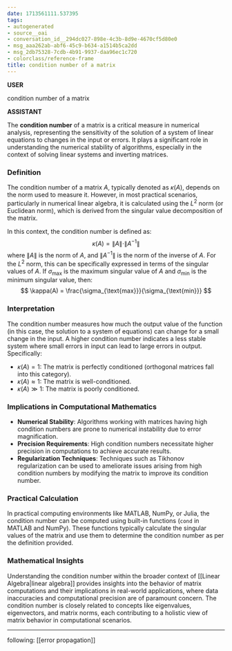 ```yaml
---
date: 1713561111.537395
tags:
- autogenerated
- source__oai
- conversation_id__294dc027-898e-4c3b-8d9e-4670cf5d80e0
- msg_aaa262ab-abf6-45c9-b634-a1514b5ca2dd
- msg_2db75328-7cdb-4b91-9937-daa96ec1c720
- colorclass/reference-frame
title: condition number of a matrix
---
```


**USER**

condition number of a matrix


**ASSISTANT**

The **condition number** of a matrix is a critical measure in numerical analysis, representing the sensitivity of the solution of a system of linear equations to changes in the input or errors. It plays a significant role in understanding the numerical stability of algorithms, especially in the context of solving linear systems and inverting matrices.

### Definition
The condition number of a matrix $A$, typically denoted as $\kappa(A)$, depends on the norm used to measure it. However, in most practical scenarios, particularly in numerical linear algebra, it is calculated using the $L^2$ norm (or Euclidean norm), which is derived from the singular value decomposition of the matrix.

In this context, the condition number is defined as:
$$
\kappa(A) = \|A\| \cdot \|A^{-1}\|
$$
where $\|A\|$ is the norm of $A$, and $\|A^{-1}\|$ is the norm of the inverse of $A$. For the $L^2$ norm, this can be specifically expressed in terms of the singular values of $A$. If $\sigma_{\text{max}}$ is the maximum singular value of $A$ and $\sigma_{\text{min}}$ is the minimum singular value, then:
$$
\kappa(A) = \frac{\sigma_{\text{max}}}{\sigma_{\text{min}}}
$$

### Interpretation
The condition number measures how much the output value of the function (in this case, the solution to a system of equations) can change for a small change in the input. A higher condition number indicates a less stable system where small errors in input can lead to large errors in output. Specifically:
- $\kappa(A) = 1$: The matrix is perfectly conditioned (orthogonal matrices fall into this category).
- $\kappa(A) \approx 1$: The matrix is well-conditioned.
- $\kappa(A) \gg 1$: The matrix is poorly conditioned.

### Implications in Computational Mathematics
- **Numerical Stability**: Algorithms working with matrices having high condition numbers are prone to numerical instability due to error magnification.
- **Precision Requirements**: High condition numbers necessitate higher precision in computations to achieve accurate results.
- **Regularization Techniques**: Techniques such as Tikhonov regularization can be used to ameliorate issues arising from high condition numbers by modifying the matrix to improve its condition number.

### Practical Calculation
In practical computing environments like MATLAB, NumPy, or Julia, the condition number can be computed using built-in functions (`cond` in MATLAB and NumPy). These functions typically calculate the singular values of the matrix and use them to determine the condition number as per the definition provided.

### Mathematical Insights
Understanding the condition number within the broader context of [[Linear Algebra|linear algebra]] provides insights into the behavior of matrix computations and their implications in real-world applications, where data inaccuracies and computational precision are of paramount concern. The condition number is closely related to concepts like eigenvalues, eigenvectors, and matrix norms, each contributing to a holistic view of matrix behavior in computational scenarios.


---


following: [[error propagation]]